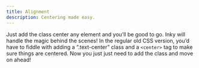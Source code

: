 ```yaml
---
title: Alignment
description: Centering made easy.
---
```


Just add the class center any element and you’ll be good to go. Inky will handle the magic behind the scenes! In the regular old CSS version, you’d have to fiddle with adding a “.text-center” class and a <code>&lt;center&gt;</code> tag to make sure things are centered. Now you just just need to add the class and move on ahead!
